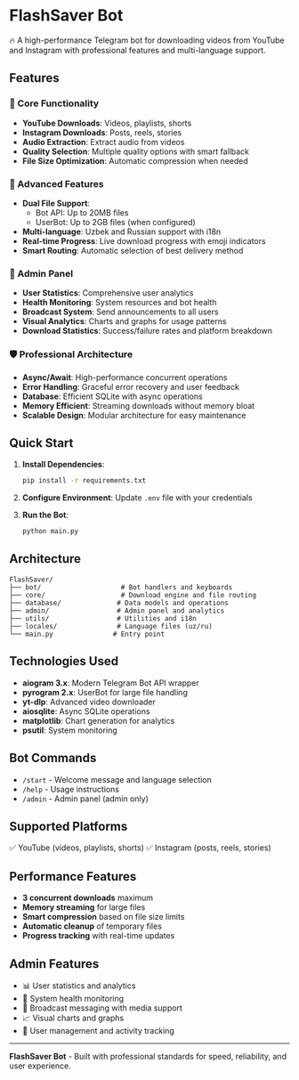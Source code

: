 # FlashSaver Bot

🔥 A high-performance Telegram bot for downloading videos from YouTube and Instagram with professional features and multi-language support.

## Features

### 🚀 Core Functionality
- **YouTube Downloads**: Videos, playlists, shorts
- **Instagram Downloads**: Posts, reels, stories
- **Audio Extraction**: Extract audio from videos
- **Quality Selection**: Multiple quality options with smart fallback
- **File Size Optimization**: Automatic compression when needed

### 💪 Advanced Features
- **Dual File Support**: 
  - Bot API: Up to 20MB files
  - UserBot: Up to 2GB files (when configured)
- **Multi-language**: Uzbek and Russian support with i18n
- **Real-time Progress**: Live download progress with emoji indicators
- **Smart Routing**: Automatic selection of best delivery method

### 👑 Admin Panel
- **User Statistics**: Comprehensive user analytics
- **Health Monitoring**: System resources and bot health
- **Broadcast System**: Send announcements to all users
- **Visual Analytics**: Charts and graphs for usage patterns
- **Download Statistics**: Success/failure rates and platform breakdown

### 🛡️ Professional Architecture
- **Async/Await**: High-performance concurrent operations
- **Error Handling**: Graceful error recovery and user feedback
- **Database**: Efficient SQLite with async operations
- **Memory Efficient**: Streaming downloads without memory bloat
- **Scalable Design**: Modular architecture for easy maintenance

## Quick Start

1. **Install Dependencies**:
   ```bash
   pip install -r requirements.txt
   ```

2. **Configure Environment**:
   Update `.env` file with your credentials

3. **Run the Bot**:
   ```bash
   python main.py
   ```

## Architecture

```
FlashSaver/
├── bot/                    # Bot handlers and keyboards
├── core/                   # Download engine and file routing
├── database/              # Data models and operations
├── admin/                 # Admin panel and analytics
├── utils/                 # Utilities and i18n
├── locales/               # Language files (uz/ru)
└── main.py               # Entry point
```

## Technologies Used

- **aiogram 3.x**: Modern Telegram Bot API wrapper
- **pyrogram 2.x**: UserBot for large file handling
- **yt-dlp**: Advanced video downloader
- **aiosqlite**: Async SQLite operations
- **matplotlib**: Chart generation for analytics
- **psutil**: System monitoring

## Bot Commands

- `/start` - Welcome message and language selection
- `/help` - Usage instructions
- `/admin` - Admin panel (admin only)

## Supported Platforms

✅ YouTube (videos, playlists, shorts)
✅ Instagram (posts, reels, stories)

## Performance Features

- **3 concurrent downloads** maximum
- **Memory streaming** for large files
- **Smart compression** based on file size limits
- **Automatic cleanup** of temporary files
- **Progress tracking** with real-time updates

## Admin Features

- 📊 User statistics and analytics
- 💚 System health monitoring
- 📢 Broadcast messaging with media support
- 📈 Visual charts and graphs
- 👥 User management and activity tracking

---

**FlashSaver Bot** - Built with professional standards for speed, reliability, and user experience.
